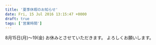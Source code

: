```yaml
---
title: '夏季休暇のお知らせ'
date: Fri, 15 Jul 2016 13:15:47 +0000
draft: true
tags: ['営業時間']
---
```


8月15日(月)〜19(金) お休みとさせていただきます。 よろしくお願いします。